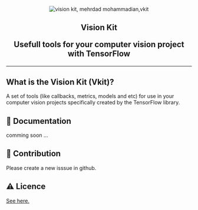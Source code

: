 <p align="center">
  <img src="" alt="vision kit, mehrdad mohammadian,vkit" />
</p>


<h2 align="center" dir=rtl>

Vision Kit

Usefull tools for your computer vision project with TensorFlow
</h2>
 

---

## What is the Vision Kit (Vkit)?
A set of tools (like callbacks, metrics, models and etc) for use in your computer vision projects specifically created by the TensorFlow library.


## 📒 Documentation
comming soon ...


## 🤝 Contribution 
Please create a new isssue in github.

## ⚠️ Licence
[See here.]()






